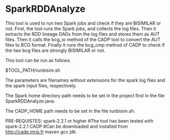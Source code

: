 # SparkRDDAnalyze

This tool is used to run two Spark jobs and check if they are BISIMILAR or not.
First, the tool runs the Spark jobs, and  collects the log files. 
Then it extracts the RDD lineage DAGs from the log files and stores them as AUT files.
Then it calls the bcg_io method of the CADP tool to convert the AUT files to BCG format.
Finally it runs the bcg_cmp method of CADP to check if the two bcg files are strongly BISIMILAR or not.

This tool can be run as follows.


$TOOL_PATH/runbisim.sh <logfilename1> <logfilename2> <sparkinputfile1> <sparkinputfile2>

The parameters <logfilename1> <logfilename2> <sparkinputfile1> <sparkinputfile2> are filenames without extensions for the spark log files and the spark input files, respectively.

The Spark home directory path needs to be set in the project first in the file SparkRDDAnalyze.java.

The CADP_HOME path needs to be set in the file runbisim.sh.

PRE-REQUISTES:
spark-2.2.1 or higher #The tool has been tested with spark-2.2.1
CADP #Can be downloaded and installed from http://cadp.inria.fr
maven
gcc
jdk



